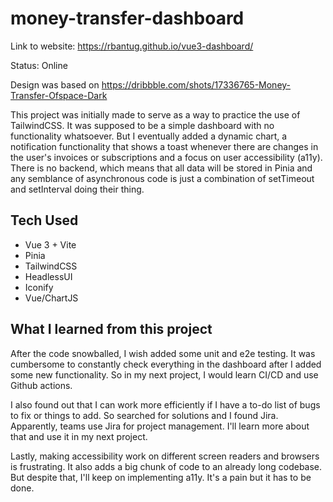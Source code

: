 # money-transfer-dashboard

Link to website: https://rbantug.github.io/vue3-dashboard/

Status: Online

Design was based on https://dribbble.com/shots/17336765-Money-Transfer-Ofspace-Dark

This project was initially made to serve as a way to practice the use of TailwindCSS. It was supposed to be a simple dashboard with no functionality whatsoever. But I eventually added a dynamic chart, a notification functionality that shows a toast whenever there are changes in the user's invoices or subscriptions and a focus on user accessibility (a11y). There is no backend, which means that all data will be stored in Pinia and any semblance of asynchronous code is just a combination of setTimeout and setInterval doing their thing. 

## Tech Used

* Vue 3 + Vite
* Pinia
* TailwindCSS
* HeadlessUI
* Iconify
* Vue/ChartJS

## What I learned from this project

After the code snowballed, I wish added some unit and e2e testing. It was cumbersome to constantly check everything in the dashboard after I added some new functionality. So in my next project, I would learn CI/CD and use Github actions.

I also found out that I can work more efficiently if I have a to-do list of bugs to fix or things to add. So searched for solutions and I found Jira. Apparently, teams use Jira for project management. I'll learn more about that and use it in my next project.

Lastly, making accessibility work on different screen readers and browsers is frustrating. It also adds a big chunk of code to an already long codebase. But despite that, I'll keep on implementing a11y. It's a pain but it has to be done.

